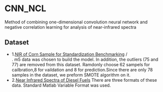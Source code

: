 # CNN_NCL
Method of combining one-dimensional convolution neural network and negative correlation learning for analysis of near-infrared spectra

## Dataset
* 1.[NIR of Corn Sample for Standardization Benchmarking](http://www.eigenvector.com/data/Corn/index.html) /<br>.
    m5 data was chosen to build the model. In addition, the outliers (75 and 77) are removed from this dataset. Ramdonly choose 62 sampels for cailbration,8 for vaildation and 8 for prediction.Since there are only 78 samples in the dataset, we preform SMOTE algorithm on it.
* 2.[Near Infrared Spectra of Diesel Fuels](http://www.eigenvector.com/data/SWRI/index.html)
    There are three formats of these data. Standard Matlab Variable Format was used.

